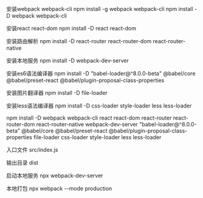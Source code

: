 安装webpack webpack-cli
npm install -g webpack webpack-cli
npm install -D webpack webpack-cli

安装react react-dom
npm install -D react react-dom

安装路由解析
npm install -D react-router react-router-dom react-router-native

安装本地服务
npm install -D webpack-dev-server

安装es6语法编译器
npm install -D "babel-loader@^8.0.0-beta" @babel/core @babel/preset-react @babel/plugin-proposal-class-properties

安装图片翻译器
npm install -D file-loader

安装less语法编译器
npm install -D css-loader style-loader less less-loader

npm install -D webpack webpack-cli react react-dom react-router react-router-dom react-router-native webpack-dev-server "babel-loader@^8.0.0-beta" @babel/core @babel/preset-react @babel/plugin-proposal-class-properties file-loader css-loader style-loader less less-loader

入口文件
src/index.js

输出目录
dist

启动本地服务
npx webpack-dev-server

本地打包
npx webpack --mode production